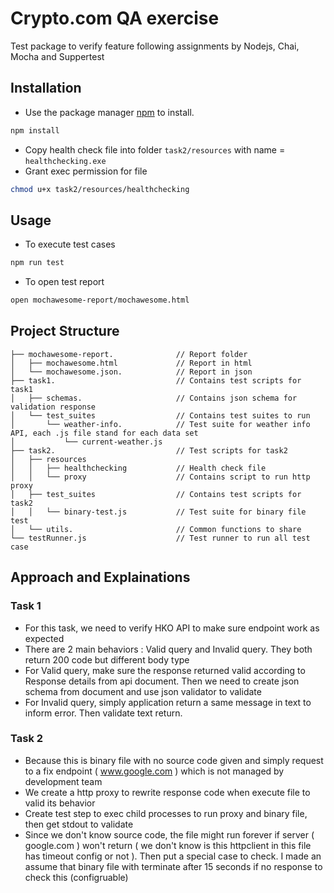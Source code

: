# Crypto.com QA exercise

Test package to verify feature following assignments by Nodejs, Chai, Mocha and Suppertest

## Installation

- Use the package manager [npm](https://www.npmjs.com/) to install.

```bash
npm install
```
- Copy health check file into folder `task2/resources` with name = `healthchecking.exe`
- Grant exec permission for file

```bash
chmod u+x task2/resources/healthchecking
```
## Usage
- To execute test cases

```bash
npm run test
```
- To open test report

```bash
open mochawesome-report/mochawesome.html 
```
## Project Structure
```
├── mochawesome-report.              // Report folder
│   ├── mochawesome.html             // Report in html 
│   └── mochawesome.json.            // Report in json
├── task1.                           // Contains test scripts for task1
│   ├── schemas.                     // Contains json schema for validation response
│   └── test_suites                  // Contains test suites to run
│       └── weather-info.            // Test suite for weather info API, each .js file stand for each data set
│           └── current-weather.js
├── task2.                           // Test scripts for task2
│   ├── resources 
│   │   ├── healthchecking           // Health check file
│   │   └── proxy                    // Contains script to run http proxy
│   ├── test_suites                  // Contains test scripts for task2
│   │   └── binary-test.js           // Test suite for binary file test
│   └── utils.                       // Common functions to share
└── testRunner.js                    // Test runner to run all test case
```
## Approach and Explainations
### Task 1
- For this task, we need to verify HKO API to make sure endpoint work as expected
- There are 2 main behaviors : Valid query and Invalid query. They both return 200 code but different body type 
- For Valid query, make sure the response returned valid according to Response details from api document. Then we need to create json schema from document and use json validator to validate
- For Invalid query, simply application return a same message in text to inform error. Then validate text return.
### Task 2
- Because this is binary file with no source code given and simply request to a fix endpoint ( www.google.com ) which is not managed by development team
- We create a http proxy to rewrite response code when execute file to valid its behavior
- Create test step to exec child processes to run proxy and binary file, then get stdout to validate
- Since we don't know source code, the file might run forever if server ( google.com ) won't return ( we don't know is this httpclient in this file has timeout config or not ). Then put a special case to check. I made an assume that binary file with terminate after 15 seconds if no response to check this (configruable)



